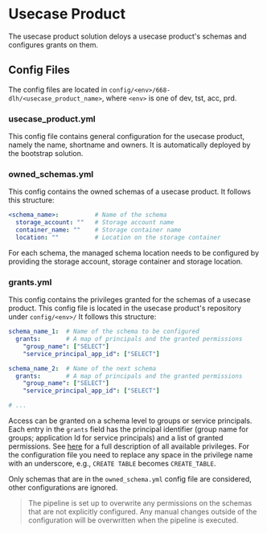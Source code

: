 # Usecase Product

The usecase product solution deloys a usecase product's schemas and configures
grants on them.

## Config Files

The config files are located in `config/<env>/668-dlh/<usecase_product_name>`,
where `<env>` is one of dev, tst, acc, prd.

### usecase_product.yml

This config file contains general configuration for the usecase product, namely
the name, shortname and owners. It is automatically deployed by the bootstrap
solution.

### owned_schemas.yml

This config contains the owned schemas of a usecase product. It follows this
structure:

```yaml
<schema_name>:          # Name of the schema
  storage_account: ""   # Storage account name
  container_name: ""    # Storage container name
  location: ""          # Location on the storage container
```

For each schema, the managed schema location needs to be configured by providing
the storage account, storage container and storage location.

### grants.yml

This config contains the privileges granted for the schemas of a usecase
product. This config file is located in the usecase product's repository under
`config/<env>/` It follows this structure:

```yaml
schema_name_1:  # Name of the schema to be configured
  grants:       # A map of principals and the granted permissions
    "group_name": ["SELECT"]
    "service_principal_app_id": ["SELECT"]

schema_name_2:  # Name of the next schema
  grants:       # A map of principals and the granted permissions
    "group_name": ["SELECT"]
    "service_principal_app_id": ["SELECT"]

# ...
```

Access can be granted on a schema level to groups or service principals. Each
entry in the `grants` field has the principal identifier (group name for groups;
application Id for service principals) and a list of granted permissions. See
[here](https://learn.microsoft.com/en-us/azure/databricks/data-governance/unity-catalog/manage-privileges/privileges#privilege-types)
for a full description of all available privileges. For the configuration file
you need to replace any space in the privilege name with an underscore, e.g.,
`CREATE TABLE` becomes `CREATE_TABLE`.

Only schemas that are in the `owned_schema.yml` config file are considered,
other configurations are ignored.

> The pipeline is set up to overwrite any permissions on the schemas that are
> not explicitly configured. Any manual changes outside of the configuration
> will be overwritten when the pipeline is executed.
